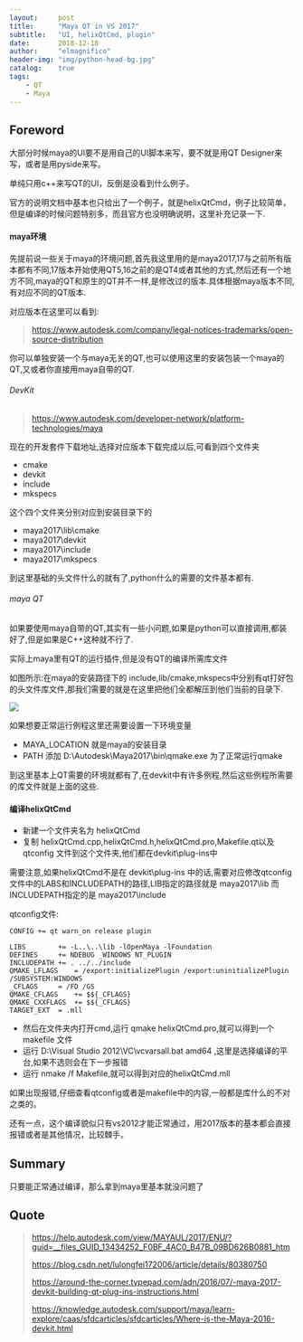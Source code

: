```yaml
---
layout:     post
title:      "Maya QT in VS 2017"
subtitle:   "UI, helixQtCmd, plugin"
date:       2018-12-18
author:     "elmagnifico"
header-img: "img/python-head-bg.jpg"
catalog:    true
tags:
    - QT
    - Maya
---
```


## Foreword

大部分时候maya的UI要不是用自己的UI脚本来写，要不就是用QT Designer来写，或者是用pyside来写。

单纯只用c++来写QT的UI，反倒是没看到什么例子。

官方的说明文档中基本也只给出了一个例子，就是helixQtCmd，例子比较简单，但是编译的时候问题特别多，而且官方也没明确说明，这里补充记录一下.

#### maya环境

先提前说一些关于maya的环境问题,首先我这里用的是maya2017,17与之前所有版本都有不同,17版本开始使用QT5,16之前的是QT4或者其他的方式,然后还有一个地方不同,maya的QT和原生的QT并不一样,是修改过的版本.具体根据maya版本不同,有对应不同的QT版本.

对应版本在这里可以看到:

> https://www.autodesk.com/company/legal-notices-trademarks/open-source-distribution

你可以单独安装一个与maya无关的QT,也可以使用这里的安装包装一个maya的QT,又或者你直接用maya自带的QT.

###### DevKit

> https://www.autodesk.com/developer-network/platform-technologies/maya

现在的开发套件下载地址,选择对应版本下载完成以后,可看到四个文件夹

- cmake
- devkit
- include
- mkspecs

这个四个文件夹分别对应到安装目录下的

- maya2017\lib\cmake
- maya2017\devkit
- maya2017\include
- maya2017\mkspecs

到这里基础的头文件什么的就有了,python什么的需要的文件基本都有.

###### maya QT

如果要使用maya自带的QT,其实有一些小问题,如果是python可以直接调用,都装好了,但是如果是C++这种就不行了.

实际上maya里有QT的运行插件,但是没有QT的编译所需库文件

如图所示:在maya的安装路径下的 include,lib/cmake,mkspecs中分别有qt打好包的头文件库文件,那我们需要的就是在这里把他们全都解压到他们当前的目录下.

![](https://img.elmagnifico.tech/static/upload/elmagnifico/5c18531be0b19.png)

如果想要正常运行例程这里还需要设置一下环境变量

- MAYA_LOCATION 就是maya的安装目录
- PATH 添加 D:\Autodesk\Maya2017\bin\qmake.exe 为了正常运行qmake

到这里基本上QT需要的环境就都有了,在devkit中有许多例程,然后这些例程所需要的库文件就是上面的这些.

#### 编译helixQtCmd

- 新建一个文件夹名为 helixQtCmd
- 复制 helixQtCmd.cpp,helixQtCmd.h,helixQtCmd.pro,Makefile.qt以及qtconfig 文件到这个文件夹,他们都在devkit\plug-ins中

需要注意,如果helixQtCmd不是在 devkit\plug-ins 中的话,需要对应修改qtconfig文件中的LABS和INCLUDEPATH的路径,LIB指定的路径就是 maya2017\lib 而INCLUDEPATH指定的是 maya2017\include

qtconfig文件:

    CONFIG += qt warn_on release plugin

    LIBS		+= -L..\..\lib -lOpenMaya -lFoundation
    DEFINES		+= NDEBUG _WINDOWS NT_PLUGIN
    INCLUDEPATH	+= . ../../include
    QMAKE_LFLAGS	= /export:initializePlugin /export:uninitializePlugin /SUBSYSTEM:WINDOWS
    _CFLAGS		= /FD /GS
    QMAKE_CFLAGS	+= $${_CFLAGS}
    QMAKE_CXXFLAGS	+= $${_CFLAGS}
    TARGET_EXT	= .mll

- 然后在文件夹内打开cmd,运行 qmake helixQtCmd.pro,就可以得到一个 makefile 文件
- 运行 D:\Visual Studio 2012\VC\vcvarsall.bat amd64 ,这里是选择编译的平台,如果不选则会在下一步报错
- 运行 nmake /f Makefile,就可以得到对应的helixQtCmd.mll

如果出现报错,仔细查看qtconfig或者是makefile中的内容,一般都是库什么的不对之类的。

还有一点，这个编译貌似只有vs2012才能正常通过，用2017版本的基本都会直接报错或者是其他情况，比较棘手。

## Summary

只要能正常通过编译，那么拿到maya里基本就没问题了

## Quote

> https://help.autodesk.com/view/MAYAUL/2017/ENU/?guid=__files_GUID_13434252_F0BF_4AC0_B47B_09BD626B0881_htm
>
> https://blog.csdn.net/lulongfei172006/article/details/80380750
>
> https://around-the-corner.typepad.com/adn/2016/07/-maya-2017-devkit-building-qt-plug-ins-instructions.html
>
> https://knowledge.autodesk.com/support/maya/learn-explore/caas/sfdcarticles/sfdcarticles/Where-is-the-Maya-2016-devkit.html
